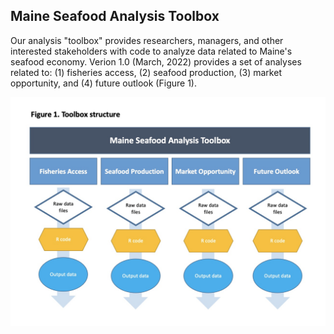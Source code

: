 ## Maine Seafood Analysis Toolbox

Our analysis "toolbox" provides researchers, managers, and other interested stakeholders with code to analyze data related to Maine's seafood economy. Verion 1.0 (March, 2022) provides a set of analyses related to: (1) fisheries access, (2) seafood production, (3) market opportunity, and (4) future outlook (Figure 1). 

<img style="float: right;" src="https://github.com/Social-Oceans-Lab/Maine_Seafood_Analysis/blob/main/Figures/Fig1.Toolbox.jpg" alt="Figure1_Toolbox_Structure" width="600"> 

